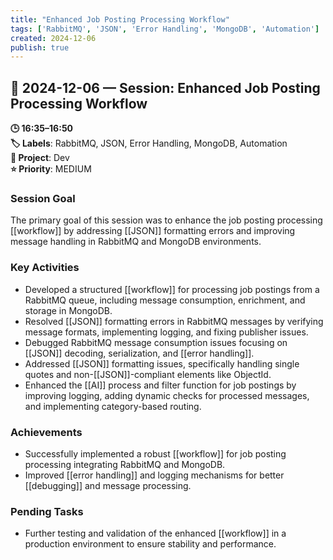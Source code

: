 ```yaml
---
title: "Enhanced Job Posting Processing Workflow"
tags: ['RabbitMQ', 'JSON', 'Error Handling', 'MongoDB', 'Automation']
created: 2024-12-06
publish: true
---
```


## 📅 2024-12-06 — Session: Enhanced Job Posting Processing Workflow

**🕒 16:35–16:50**  
**🏷️ Labels**: RabbitMQ, JSON, Error Handling, MongoDB, Automation  
**📂 Project**: Dev  
**⭐ Priority**: MEDIUM  


### Session Goal
The primary goal of this session was to enhance the job posting processing [[workflow]] by addressing [[JSON]] formatting errors and improving message handling in RabbitMQ and MongoDB environments.

### Key Activities
- Developed a structured [[workflow]] for processing job postings from a RabbitMQ queue, including message consumption, enrichment, and storage in MongoDB.
- Resolved [[JSON]] formatting errors in RabbitMQ messages by verifying message formats, implementing logging, and fixing publisher issues.
- Debugged RabbitMQ message consumption issues focusing on [[JSON]] decoding, serialization, and [[error handling]].
- Addressed [[JSON]] formatting issues, specifically handling single quotes and non-[[JSON]]-compliant elements like ObjectId.
- Enhanced the [[AI]] process and filter function for job postings by improving logging, adding dynamic checks for processed messages, and implementing category-based routing.

### Achievements
- Successfully implemented a robust [[workflow]] for job posting processing integrating RabbitMQ and MongoDB.
- Improved [[error handling]] and logging mechanisms for better [[debugging]] and message processing.

### Pending Tasks
- Further testing and validation of the enhanced [[workflow]] in a production environment to ensure stability and performance.
